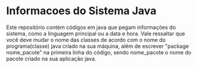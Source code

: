 # Informacoes do Sistema Java
 Este repositório contém códigos em java que pegam informações do sistema, como a linguagem principal ou a data e hora.
Vale ressaltar que você deve mudar o nome das classes de acordo com o nome do programa(classe)
java criado na sua máquina, além de escrever "package nome_pacote" na primeira linha do código, sendo nome_pacote o nome do pacote criado na sua aplicação java.